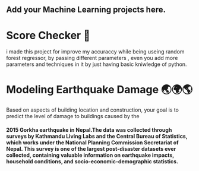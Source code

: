 ## Add your Machine Learning projects here.

<h1>Score Checker 📝</h1>
i made this project for improve my accuraccy while being useing random forest regressor,
by passing different parameters , even you add more parameters and techniques in it by just having basic kniwledge of python.
<h1>Modeling Earthquake Damage 🌏🌍🌎</h1>
Based on aspects of building location and construction, your goal is to predict the level of damage to buildings caused by the
<h4> 2015 Gorkha earthquake in Nepal.The data was collected through surveys by Kathmandu Living Labs and the Central Bureau of Statistics, which works under the National Planning Commission Secretariat of Nepal. This survey is one of the largest post-disaster datasets ever collected, containing valuable information on earthquake impacts, household conditions, and socio-economic-demographic statistics.</h4>

